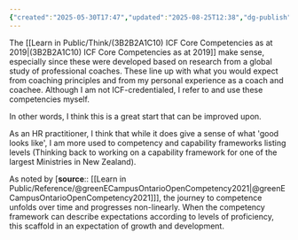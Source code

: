 ```yaml
---
{"created":"2025-05-30T17:47","updated":"2025-08-25T12:38","dg-publish":true,"dg-permalink":"think/3b2b2a1c10a","dg-path":"Think/(3B2B2A1C10A) ICF competency framework can be improved.md","permalink":"/think/3b2b2a1c10a/","dgPassFrontmatter":true,"noteIcon":"1"}
---
```


The [[Learn in Public/Think/(3B2B2A1C10) ICF Core Competencies as at 2019\|(3B2B2A1C10) ICF Core Competencies as at 2019]] make sense, especially since these were developed based on research from a global study of professional coaches. These line up with what you would expect from coaching principles and from my personal experience as a coach and coachee. Although I am not ICF-credentialed, I refer to and use these competencies myself. 

In other words, I think this is a great start that can be improved upon. 

As an HR practitioner, I think that while it does give a sense of what 'good looks like', I am more used to competency and capability frameworks listing levels (Thinking back to working on a capability framework for one of the largest Ministries in New Zealand). 

As noted by [**source**:: [[Learn in Public/Reference/@greenECampusOntarioOpenCompetency2021\|@greenECampusOntarioOpenCompetency2021]]], the journey to competence unfolds over time and progresses non-linearly. When the competency framework can describe expectations according to levels of proficiency, this scaffold in an expectation of growth and development. 